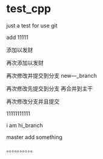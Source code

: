 # test_cpp
just a test for use git


add  11111

添加以发财

再次添加以发财

再次修改并提交到分支  new—_branch

再次修改先提交到分支  再合并到主干

再次修改分支并且提交




11111111111


i am hi_branch

master add something



。。。。。。。。。。